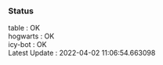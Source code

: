 ### Status


table : OK  
hogwarts : OK  
icy-bot : OK  
Latest Update : 2022-04-02 11:06:54.663098
